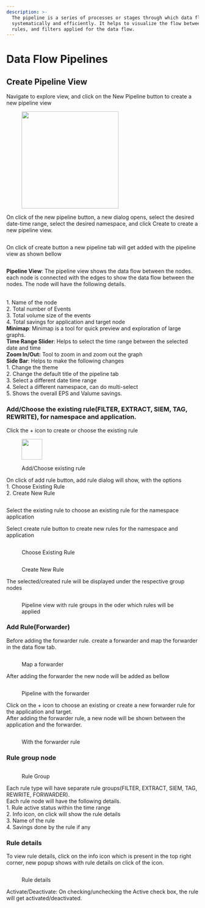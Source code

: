```yaml
---
description: >-
  The pipeline is a series of processes or stages through which data flow
  systematically and efficiently. It helps to visualize the flow between nodes,
  rules, and filters applied for the data flow.
---
```


# Data Flow Pipelines

## Create Pipeline View

Navigate to explore view, and click on the New Pipeline button to create a new pipeline view

<figure><img src=".gitbook/assets/Screenshot from 2023-05-27 15-48-39.png" alt="" width="254"><figcaption></figcaption></figure>

On click of the new pipeline button, a new dialog opens, select the desired date-time range, select the desired namespace, and click Create to create a new pipeline view.

<figure><img src=".gitbook/assets/Screenshot from 2023-05-27 15-46-20.png" alt=""><figcaption></figcaption></figure>

On click of create button a new pipeline tab will get added with the pipeline view as shown bellow

<figure><img src=".gitbook/assets/Screenshot from 2023-05-27 16-37-17.png" alt=""><figcaption></figcaption></figure>

**Pipeline View**: The pipeline view shows the data flow between the nodes. each node is connected with the edges to show the data flow between the nodes. The node will have the following details.

\
1\. Name of the node\
2\. Total number of Events\
3\. Total volume size of the events\
4\. Total savings for application and target node\
**Minimap**: Minimap is a tool for quick preview and exploration of large graphs.\
**Time Range Slider**: Helps to select the time range between the selected date and time\
**Zoom In/Out:** Tool to zoom in and zoom out the graph\
**Side Bar**: Helps to make the following changes\
&#x20;1\. Change the theme\
&#x20;2\. Change the default title of the pipeline tab\
&#x20;3\. Select a different date time range\
&#x20;4\. Select a different namespace, can do multi-select\
&#x20;5\. Shows the overall EPS and Valume savings.

### Add/Choose the existing rule(FILTER, EXTRACT, SIEM, TAG, REWRITE), for namespace and application.

Click the + icon to create or choose the existing rule&#x20;

<figure><img src=".gitbook/assets/Screenshot from 2023-05-27 22-24-40.png" alt="" width="54"><figcaption><p>Add/Choose existing rule</p></figcaption></figure>

On click of add rule button, add rule dialog will show, with the options \
1\. Choose Existing Rule\
2\. Create New Rule

<figure><img src=".gitbook/assets/Screenshot from 2023-05-27 22-27-04.png" alt=""><figcaption></figcaption></figure>

Select the existing rule to choose an existing rule for the namespace application

Select create rule button to create new rules for the namespace and application

<figure><img src=".gitbook/assets/Screenshot from 2023-05-27 22-33-34.png" alt=""><figcaption><p>Choose Existing Rule</p></figcaption></figure>

<figure><img src=".gitbook/assets/Screenshot from 2023-05-27 22-33-54.png" alt=""><figcaption><p>Create New Rule</p></figcaption></figure>

The selected/created rule will be displayed under the respective group nodes

<figure><img src=".gitbook/assets/Screenshot from 2023-05-27 22-50-15.png" alt=""><figcaption><p>Pipeline view with rule groups in the oder which rules will be applied</p></figcaption></figure>

### Add Rule(Forwarder)

Before adding the forwarder rule.  create a forwarder and map the forwarder in the data flow tab.

<figure><img src=".gitbook/assets/Screenshot from 2023-05-29 07-06-26.png" alt=""><figcaption><p>Map a forwarder</p></figcaption></figure>

After adding the forwarder the new node will be added as bellow

<figure><img src=".gitbook/assets/Screenshot from 2023-05-29 07-12-25.png" alt=""><figcaption><p>Pipeline with the forwarder</p></figcaption></figure>

Click on the + icon to choose an existing or create a new forwarder rule for the application and target.\
After adding the forwarder rule, a new node will be shown between the application and the forwarder.

<figure><img src=".gitbook/assets/Screenshot from 2023-05-29 07-28-03.png" alt=""><figcaption><p>With the forwarder rule</p></figcaption></figure>

### Rule group node

<figure><img src=".gitbook/assets/Screenshot from 2023-05-29 07-30-50.png" alt=""><figcaption><p>Rule Group</p></figcaption></figure>

Each rule type will have separate rule groups(FILTER, EXTRACT, SIEM, TAG, REWRITE, FORWARDER).\
Each rule node will have the following details.\
1\. Rule active status within the time range\
2\. Info icon, on click will show the rule details\
3\. Name of the rule\
4\. Savings done by the rule if any

### Rule details

To view rule details, click on the info icon which is present in the top right corner, new popup shows with rule details on click of the icon.

<figure><img src=".gitbook/assets/Screenshot from 2023-05-29 09-10-14.png" alt=""><figcaption><p>Rule details</p></figcaption></figure>

Activate/Deactivate: On checking/unchecking the Active check box, the rule will get activated/deactivated.&#x20;
